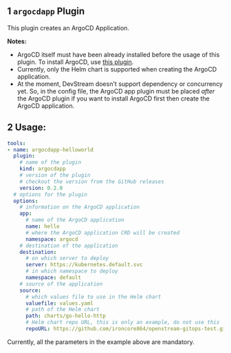 ## 1 `argocdapp` Plugin

This plugin creates an ArgoCD Application.

**Notes:**
- ArgoCD itself must have been already installed before the usage of this plugin. To install ArgoCD, use [this plugin](https://github.com/merico-dev/stream/blob/main/docs/argocd_plugin.md).
- Currently, only the Helm chart is supported when creating the ArgoCD application.
- At the moment, DevStream doesn't support dependency or concurrency yet. So, in the config file, the ArgoCD app plugin must be placed _after_ the ArgoCD plugin if you want to install ArgoCD first then create the ArgoCD application.

## 2 Usage:

```yaml
tools:
- name: argocdapp-helloworld
  plugin:
    # name of the plugin
    kind: argocdapp
    # version of the plugin
    # checkout the version from the GitHub releases
    version: 0.2.0
  # options for the plugin
  options:
    # information on the ArgoCD application
    app:
      # name of the ArgoCD application
      name: hello
      # where the ArgoCD application CRD will be created
      namespace: argocd
    # destination of the application
    destination:
      # on which server to deploy
      server: https://kubernetes.default.svc
      # in which namespace to deploy
      namespace: default
    # source of the application
    source:
      # which values file to use in the Helm chart
      valuefile: values.yaml
      # path of the Helm chart
      path: charts/go-hello-http
      # Helm chart repo URL, this is only an example, do not use this
      repoURL: https://github.com/ironcore864/openstream-gitops-test.git
```

Currently, all the parameters in the example above are mandatory.
